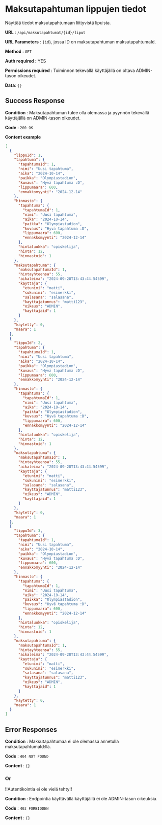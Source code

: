 # Maksutapahtuman lippujen tiedot

Näyttää tiedot maksutapahtumaan liittyvistä lipuista.

**URL** : `/api/maksutapahtumat/{id}/liput`

**URL Parameters** : `{id}`, jossa ID on maksutapahtuman maksutapahtumaId.

**Method** : `GET`

**Auth required** : YES

**Permissions required** : Toiminnon tekevällä käyttäjällä on oltava ADMIN-tason oikeudet. 

**Data**: `{}`

## Success Response

**Condition** : Maksutapahtuman tulee olla olemassa ja pyynnön tekevällä käyttäjällä on ADMIN-tason oikeudet.

**Code** : `200 OK`

**Content example**

```json
[
  {
    "lippuId": 1,
    "tapahtuma": {
      "tapahtumaId": 1,
      "nimi": "Uusi tapahtuma",
      "aika": "2024-10-14",
      "paikka": "Olympiastadion",
      "kuvaus": "Hyvä tapahtuma :D",
      "lippumaara": 600,
      "ennakkomyynti": "2024-12-14"
    },
    "hinnasto": {
      "tapahtuma": {
        "tapahtumaId": 1,
        "nimi": "Uusi tapahtuma",
        "aika": "2024-10-14",
        "paikka": "Olympiastadion",
        "kuvaus": "Hyvä tapahtuma :D",
        "lippumaara": 600,
        "ennakkomyynti": "2024-12-14"
      },
      "hintaluokka": "opiskelija",
      "hinta": 12,
      "hinnastoid": 1
    },
    "maksutapahtuma": {
      "maksutapahtumaId": 1,
      "hintayhteensa": 55,
      "aikaleima": "2024-09-28T13:43:44.54599",
      "kayttaja": {
        "etunimi": "matti",
        "sukunimi": "esimerkki",
        "salasana": "salasana",
        "kayttajatunnus": "matti123",
        "oikeus": "ADMIN",
        "kayttajaid": 1
      }
    },
    "kaytetty": 0,
    "maara": 1
  },
  {
    "lippuId": 2,
    "tapahtuma": {
      "tapahtumaId": 1,
      "nimi": "Uusi tapahtuma",
      "aika": "2024-10-14",
      "paikka": "Olympiastadion",
      "kuvaus": "Hyvä tapahtuma :D",
      "lippumaara": 600,
      "ennakkomyynti": "2024-12-14"
    },
    "hinnasto": {
      "tapahtuma": {
        "tapahtumaId": 1,
        "nimi": "Uusi tapahtuma",
        "aika": "2024-10-14",
        "paikka": "Olympiastadion",
        "kuvaus": "Hyvä tapahtuma :D",
        "lippumaara": 600,
        "ennakkomyynti": "2024-12-14"
      },
      "hintaluokka": "opiskelija",
      "hinta": 12,
      "hinnastoid": 1
    },
    "maksutapahtuma": {
      "maksutapahtumaId": 1,
      "hintayhteensa": 55,
      "aikaleima": "2024-09-28T13:43:44.54599",
      "kayttaja": {
        "etunimi": "matti",
        "sukunimi": "esimerkki",
        "salasana": "salasana",
        "kayttajatunnus": "matti123",
        "oikeus": "ADMIN",
        "kayttajaid": 1
      }
    },
    "kaytetty": 0,
    "maara": 1
  },
  {
    "lippuId": 3,
    "tapahtuma": {
      "tapahtumaId": 1,
      "nimi": "Uusi tapahtuma",
      "aika": "2024-10-14",
      "paikka": "Olympiastadion",
      "kuvaus": "Hyvä tapahtuma :D",
      "lippumaara": 600,
      "ennakkomyynti": "2024-12-14"
    },
    "hinnasto": {
      "tapahtuma": {
        "tapahtumaId": 1,
        "nimi": "Uusi tapahtuma",
        "aika": "2024-10-14",
        "paikka": "Olympiastadion",
        "kuvaus": "Hyvä tapahtuma :D",
        "lippumaara": 600,
        "ennakkomyynti": "2024-12-14"
      },
      "hintaluokka": "opiskelija",
      "hinta": 12,
      "hinnastoid": 1
    },
    "maksutapahtuma": {
      "maksutapahtumaId": 1,
      "hintayhteensa": 55,
      "aikaleima": "2024-09-28T13:43:44.54599",
      "kayttaja": {
        "etunimi": "matti",
        "sukunimi": "esimerkki",
        "salasana": "salasana",
        "kayttajatunnus": "matti123",
        "oikeus": "ADMIN",
        "kayttajaid": 1
      }
    },
    "kaytetty": 0,
    "maara": 1
  }
]
```

## Error Responses

**Condition** : Maksutapahtumaa ei ole olemassa annetulla maksutapahtumaId:llä.

**Code** : `404 NOT FOUND`

**Content** : `{}`

### Or

!!Autentikointia ei ole vielä tehty!!

**Condition** : Endpointia käyttävällä käyttäjällä ei ole ADMIN-tason oikeuksia.

**Code** : `403 FORBIDDEN`

**Content** : `{}`